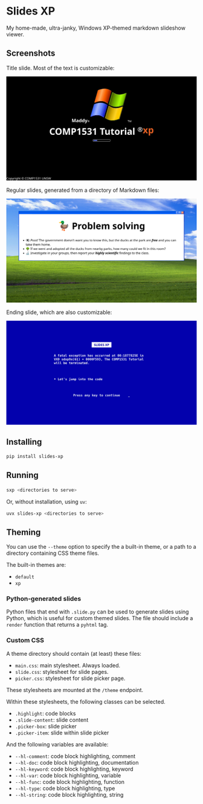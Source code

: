 # Slides XP

My home-made, ultra-janky, Windows XP-themed markdown slideshow viewer.

## Screenshots

Title slide. Most of the text is customizable:

![A slide that looks like the Windows XP boot screen. The title is Maddy COMP1531 Tutorial XP](./assets/boot.jpg)

Regular slides, generated from a directory of Markdown files:

![A slide themed after the Windows XP desktop.](./assets/slide.jpg)

Ending slide, which are also customizable:

![A slide that looks like a Windows XP blue screen of death](./assets/bsod.jpg)

## Installing

```sh
pip install slides-xp
```

## Running

```sh
sxp <directories to serve>
```

Or, without installation, using `uv`:

```sh
uvx slides-xp <directories to serve>
```

## Theming

You can use the `--theme` option to specify the a built-in theme, or a path to
a directory containing CSS theme files.

The built-in themes are:

* `default`
* `xp`

### Python-generated slides

Python files that end with `.slide.py` can be used to generate slides using
Python, which is useful for custom themed slides. The file should include a
`render` function that returns a `pyhtml` tag.

### Custom CSS

A theme directory should contain (at least) these files:

* `main.css`: main stylesheet. Always loaded.
* `slide.css`: stylesheet for slide pages.
* `picker.css`: stylesheet for slide picker page.

These stylesheets are mounted at the `/theme` endpoint.

Within these stylesheets, the following classes can be selected.

* `.highlight`: code blocks
* `.slide-content`: slide content
* `.picker-box`: slide picker
* `.picker-item`: slide within slide picker

And the following variables are available:

* `--hl-comment`: code block highlighting, comment
* `--hl-doc`: code block highlighting, documentation
* `--hl-keyword`: code block highlighting, keyword
* `--hl-var`: code block highlighting, variable
* `--hl-func`: code block highlighting, function
* `--hl-type`: code block highlighting, type
* `--hl-string`: code block highlighting, string
